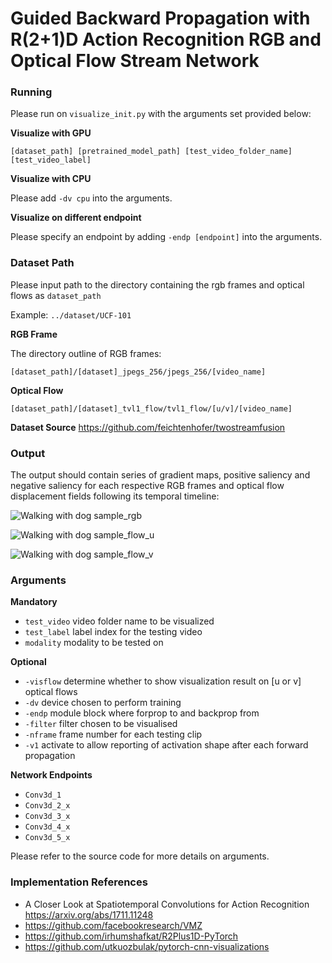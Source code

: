 # Guided Backward Propagation with R(2+1)D Action Recognition RGB and Optical Flow Stream Network
### Running

Please run on `visualize_init.py` with the arguments set provided below:

**Visualize with GPU**

`[dataset_path] [pretrained_model_path] [test_video_folder_name] [test_video_label]`

**Visualize with CPU**

Please add `-dv cpu` into the arguments.

**Visualize on different endpoint**

Please specify an endpoint by adding `-endp [endpoint]` into the arguments.

### Dataset Path

Please input path to the directory containing the rgb frames and optical flows as `dataset_path` 

Example: `../dataset/UCF-101`

**RGB Frame**

The directory outline of RGB frames:

`[dataset_path]/[dataset]_jpegs_256/jpegs_256/[video_name]`

**Optical Flow**

`[dataset_path]/[dataset]_tvl1_flow/tvl1_flow/[u/v]/[video_name]`

**Dataset Source**
https://github.com/feichtenhofer/twostreamfusion

### Output

The output should contain series of gradient maps, positive saliency and negative saliency for each respective RGB frames and optical flow displacement fields following its temporal timeline:

![Walking with dog sample_rgb](https://github.com/juenkhaw/action_recognition_project/blob/vis-module/v_WalkingWithDog_g01_c01.png)

![Walking with dog sample_flow_u](https://github.com/juenkhaw/action_recognition_project/blob/vis-module/v_WalkingWithDog_g01_c01_flow1.png)

![Walking with dog sample_flow_v](https://github.com/juenkhaw/action_recognition_project/blob/vis-module/v_WalkingWithDog_g01_c01_flow2.png)

### Arguments

**Mandatory**

- `test_video` video folder name to be visualized
- `test_label` label index for the testing video
- `modality` modality to be tested on

**Optional**

- `-visflow` determine whether to show visualization result on [u or v] optical flows
- `-dv` device chosen to perform training
- `-endp` module block where forprop to and backprop from
- `-filter` filter chosen to be visualised
- `-nframe` frame number for each testing clip
- `-v1` activate to allow reporting of activation shape after each forward propagation

**Network Endpoints**

- `Conv3d_1`
- `Conv3d_2_x`
- `Conv3d_3_x`
- `Conv3d_4_x`
- `Conv3d_5_x`

Please refer to the source code for more details on arguments.

### Implementation References

- A Closer Look at Spatiotemporal Convolutions for Action Recognition https://arxiv.org/abs/1711.11248
- https://github.com/facebookresearch/VMZ
- https://github.com/irhumshafkat/R2Plus1D-PyTorch
- https://github.com/utkuozbulak/pytorch-cnn-visualizations
